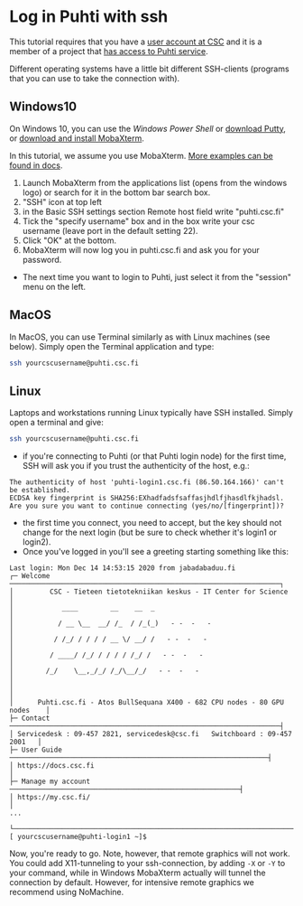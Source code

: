 # Log in Puhti with ssh

This tutorial requires that you have a [user account at CSC](https://docs.csc.fi/accounts/how-to-create-new-user-account/)
and it is a member of a project that [has access to Puhti service](https://docs.csc.fi/accounts/how-to-add-service-access-for-project/).

Different operating systems have a little bit different SSH-clients (programs that
you can use to take the connection with).

## Windows10

On Windows 10, you can use the *Windows Power Shell*
or [download Putty](https://www.chiark.greenend.org.uk/~sgtatham/putty/latest.html), or 
[download and install MobaXterm](https://mobaxterm.mobatek.net/download.html).

In this tutorial, we assume you use MobaXterm. [More examples can be found
in docs](https://docs.csc.fi/computing/connecting/).

1. Launch MobaXterm from the applications list (opens from the windows logo) or search for it
in the bottom bar search box.
2. "SSH" icon at top left
3. in the Basic SSH settings section Remote host field write "puhti.csc.fi"
4. Tick the "specify username" box and in the box write your csc username (leave port in the default setting 22). 
5. Click "OK" at the bottom.
6. MobaXterm will now log you in puhti.csc.fi and ask you for your password.

* The next time you want to login to Puhti, just select it from the "session" menu on the left.

## MacOS

In MacOS, you can use Terminal similarly as with Linux machines (see below). Simply open the Terminal application and type:
```bash
ssh yourcscusername@puhti.csc.fi
```

## Linux

Laptops and workstations running Linux typically have SSH installed. Simply open a terminal
and give:
```bash
ssh yourcscusername@puhti.csc.fi
```

- if you're connecting to Puhti (or that Puhti login node) for the first time, SSH will
  ask you if you trust the authenticity of the host, e.g.:

```text
The authenticity of host 'puhti-login1.csc.fi (86.50.164.166)' can't be established.
ECDSA key fingerprint is SHA256:EXhadfadsfsaffasjhdlfjhasdlfkjhadsl.
Are you sure you want to continue connecting (yes/no/[fingerprint])?
```
- the first time you connect, you need to accept, but the key should not change for the next
  login (but be sure to check whether it's login1 or login2).
- Once you've logged in you'll see a greeting starting something like this:
```
Last login: Mon Dec 14 14:53:15 2020 from jabadabaduu.fi
┌─ Welcome ───────────────────────────────────────────────────────────────────┐
│         CSC - Tieteen tietotekniikan keskus - IT Center for Science         │
│            ____        __    __  _                                          │
│           / __ \__  __/ /_  / /_(_)   - -  -   -                            │
│          / /_/ / / / / __ \/ __/ /   - -  -   -                             │
│         / ____/ /_/ / / / / /_/ /   - -  -   -                              │
│        /_/    \__,_/_/ /_/\__/_/   - -  -   -                               │
│                                                                             │
│      Puhti.csc.fi - Atos BullSequana X400 - 682 CPU nodes - 80 GPU nodes    │
├─ Contact ───────────────────────────────────────────────────────────────────┤
│ Servicedesk : 09-457 2821, servicedesk@csc.fi   Switchboard : 09-457 2001   │
├─ User Guide ────────────────────────────────────────────────────────────────┤
│ https://docs.csc.fi                                                         │
├─ Manage my account ─────────────────────────────────────────────────────────┤
│ https://my.csc.fi/                                                          │
...

└─────────────────────────────────────────────────────────────────────────────┘
[ yourcscusername@puhti-login1 ~]$
```
Now, you're ready to go. Note, however, that remote graphics will not work. You could
add X11-tunneling to your ssh-connection, by adding `-X` or `-Y` to your command, while
in Windows MobaXterm actually will tunnel the connection by default. However, for 
intensive remote graphics we recommend using NoMachine.
